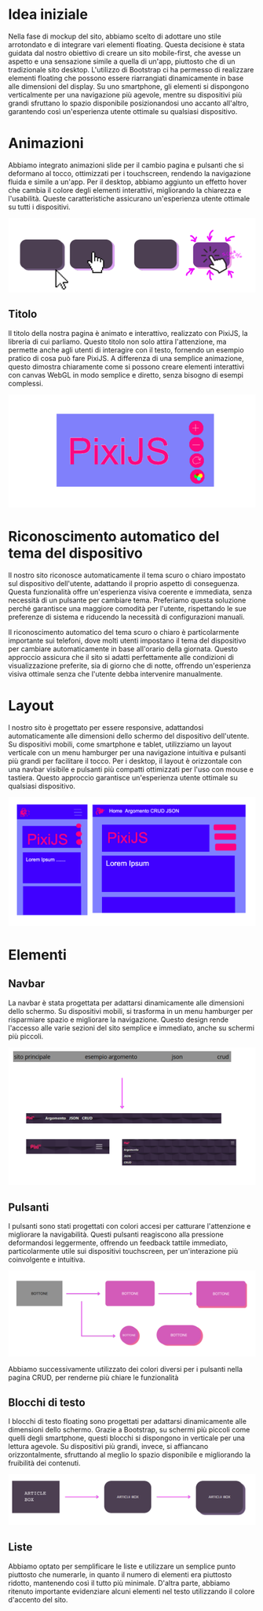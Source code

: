 # Idea iniziale
Nella fase di mockup del sito, abbiamo scelto di adottare uno stile arrotondato e di integrare vari elementi floating. Questa decisione è stata guidata dal nostro obiettivo di creare un sito mobile-first, che avesse un aspetto e una sensazione simile a quella di un'app, piuttosto che di un tradizionale sito desktop. L'utilizzo di Bootstrap ci ha permesso di realizzare elementi floating che possono essere riarrangiati dinamicamente in base alle dimensioni del display. Su uno smartphone, gli elementi si dispongono verticalmente per una navigazione più agevole, mentre su dispositivi più grandi sfruttano lo spazio disponibile posizionandosi uno accanto all'altro, garantendo così un'esperienza utente ottimale su qualsiasi dispositivo.

# Animazioni
Abbiamo integrato animazioni slide per il cambio pagina e pulsanti che si deformano al tocco, ottimizzati per i touchscreen, rendendo la navigazione fluida e simile a un'app. Per il desktop, abbiamo aggiunto un effetto hover che cambia il colore degli elementi interattivi, migliorando la chiarezza e l'usabilità. Queste caratteristiche assicurano un'esperienza utente ottimale su tutti i dispositivi.

![image](media/mock5.png)

## Titolo
Il titolo della nostra pagina è animato e interattivo, realizzato con PixiJS, la libreria di cui parliamo. Questo titolo non solo attira l'attenzione, ma permette anche agli utenti di interagire con il testo, fornendo un esempio pratico di cosa può fare PixiJS. A differenza di una semplice animazione, questo dimostra chiaramente come si possono creare elementi interattivi con canvas WebGL in modo semplice e diretto, senza bisogno di esempi complessi.

![image](media/mock4.png)


# Riconoscimento automatico del tema del dispositivo
Il nostro sito riconosce automaticamente il tema scuro o chiaro impostato sul dispositivo dell'utente, adattando il proprio aspetto di conseguenza. Questa funzionalità offre un'esperienza visiva coerente e immediata, senza necessità di un pulsante per cambiare tema. Preferiamo questa soluzione perché garantisce una maggiore comodità per l'utente, rispettando le sue preferenze di sistema e riducendo la necessità di configurazioni manuali.

Il riconoscimento automatico del tema scuro o chiaro è particolarmente importante sui telefoni, dove molti utenti impostano il tema del dispositivo per cambiare automaticamente in base all'orario della giornata. Questo approccio assicura che il sito si adatti perfettamente alle condizioni di visualizzazione preferite, sia di giorno che di notte, offrendo un'esperienza visiva ottimale senza che l'utente debba intervenire manualmente.

# Layout
l nostro sito è progettato per essere responsive, adattandosi automaticamente alle dimensioni dello schermo del dispositivo dell'utente. Su dispositivi mobili, come smartphone e tablet, utilizziamo un layout verticale con un menu hamburger per una navigazione intuitiva e pulsanti più grandi per facilitare il tocco. Per i desktop, il layout è orizzontale con una navbar visibile e pulsanti più compatti ottimizzati per l'uso con mouse e tastiera. Questo approccio garantisce un'esperienza utente ottimale su qualsiasi dispositivo.

![image](media/mock6.png)

# Elementi
## Navbar
La navbar è stata progettata per adattarsi dinamicamente alle dimensioni dello schermo. Su dispositivi mobili, si trasforma in un menu hamburger per risparmiare spazio e migliorare la navigazione. Questo design rende l'accesso alle varie sezioni del sito semplice e immediato, anche su schermi più piccoli.

![image](media/mock1.png)

## Pulsanti
I pulsanti sono stati progettati con colori accesi per catturare l'attenzione e migliorare la navigabilità. Questi pulsanti reagiscono alla pressione deformandosi leggermente, offrendo un feedback tattile immediato, particolarmente utile sui dispositivi touchscreen, per un'interazione più coinvolgente e intuitiva.

![image](media/mock2.png)

Abbiamo successivamente utilizzato dei colori diversi per i pulsanti nella pagina CRUD, per renderne più chiare le funzionalità

## Blocchi di testo
I blocchi di testo floating sono progettati per adattarsi dinamicamente alle dimensioni dello schermo. Grazie a Bootstrap, su schermi più piccoli come quelli degli smartphone, questi blocchi si dispongono in verticale per una lettura agevole. Su dispositivi più grandi, invece, si affiancano orizzontalmente, sfruttando al meglio lo spazio disponibile e migliorando la fruibilità dei contenuti.

![image](media/mock3.png)

## Liste
Abbiamo optato per semplificare le liste e utilizzare un semplice punto piuttosto che numerarle, in quanto il numero di elementi era piuttosto ridotto, mantenendo così il tutto più minimale. D'altra parte, abbiamo ritenuto importante evidenziare alcuni elementi nel testo utilizzando il colore d'accento del sito.
